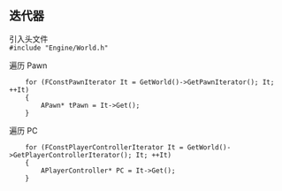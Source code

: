 ## 迭代器
引入头文件  
`#include "Engine/World.h"`  

遍历 Pawn  
```
	for (FConstPawnIterator It = GetWorld()->GetPawnIterator(); It; ++It)
	{
		APawn* tPawn = It->Get();
	}
```

遍历 PC  
```
	for (FConstPlayerControllerIterator It = GetWorld()->GetPlayerControllerIterator(); It; ++It)
	{
		APlayerController* PC = It->Get();
	}
```